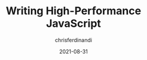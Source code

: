 ---
author: chrisferdinandi
date: 2021-08-31
tags:
  - javascript
  - performance
target_url: https://gomakethings.com/writing-high-performance-javascript/
title: Writing High-Performance JavaScript
---